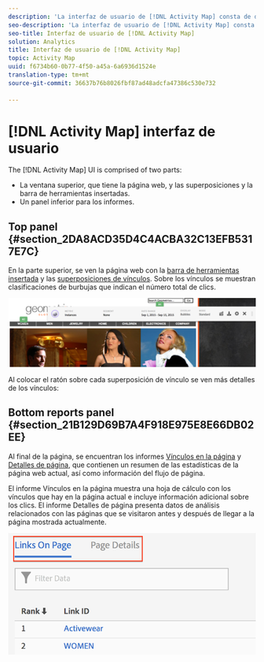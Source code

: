```yaml
---
description: 'La interfaz de usuario de [!DNL Activity Map] consta de dos partes '
seo-description: 'La interfaz de usuario de [!DNL Activity Map] consta de dos partes '
seo-title: Interfaz de usuario de [!DNL Activity Map]
solution: Analytics
title: Interfaz de usuario de [!DNL Activity Map]
topic: Activity Map
uuid: f6734b60-0b77-4f50-a45a-6a6936d1524e
translation-type: tm+mt
source-git-commit: 36637b76b8026fbf87ad48adcfa47386c530e732

---
```



# [!DNL Activity Map] interfaz de usuario

The [!DNL Activity Map] UI is comprised of two parts:

* La ventana superior, que tiene la página web, y las superposiciones y la barra de herramientas insertadas.
* Un panel inferior para los informes.

## Top panel {#section_2DA8ACD35D4C4ACBA32C13EFB5317E7C}

En la parte superior, se ven la página web con la [barra de herramientas insertada](/help/analyze/activity-map/activitymap-standard-live.md) y las [superposiciones de vínculos](/help/analyze/activity-map/activitymap-gainerslosers.md). Sobre los vínculos se muestran clasificaciones de burbujas que indican el número total de clics.

![](assets/top_panel.png)

Al colocar el ratón sobre cada superposición de vínculo se ven más detalles de los vínculos:

## Bottom reports panel {#section_21B129D69B7A4F918E975E8E66DB02EE}

Al final de la página, se encuentran los informes [Vínculos en la página](/help/analyze/activity-map/activitymap-links-report.md) y [Detalles de página](/help/analyze/activity-map/activitymap-page-flow.md), que contienen un resumen de las estadísticas de la página web actual, así como información del flujo de página.

El informe Vínculos en la página muestra una hoja de cálculo con los vínculos que hay en la página actual e incluye información adicional sobre los clics. El informe Detalles de página presenta datos de análisis relacionados con las páginas que se visitaron antes y después de llegar a la página mostrada actualmente.

![](assets/bottom_panel.png)

